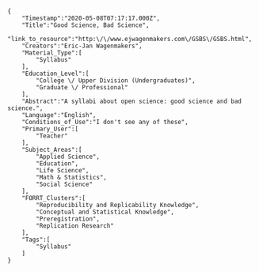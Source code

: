 
    {
        "Timestamp":"2020-05-08T07:17:17.000Z",
        "Title":"Good Science, Bad Science",
        "link_to_resource":"http:\/\/www.ejwagenmakers.com\/GSBS\/GSBS.html",
        "Creators":"Eric-Jan Wagenmakers",
        "Material_Type":[
            "Syllabus"
        ],
        "Education_Level":[
            "College \/ Upper Division (Undergraduates)",
            "Graduate \/ Professional"
        ],
        "Abstract":"A syllabi about open science: good science and bad science.",
        "Language":"English",
        "Conditions_of_Use":"I don't see any of these",
        "Primary_User":[
            "Teacher"
        ],
        "Subject_Areas":[
            "Applied Science",
            "Education",
            "Life Science",
            "Math & Statistics",
            "Social Science"
        ],
        "FORRT_Clusters":[
            "Reproducibility and Replicability Knowledge",
            "Conceptual and Statistical Knowledge",
            "Preregistration",
            "Replication Research"
        ],
        "Tags":[
            "Syllabus"
        ]
    }
